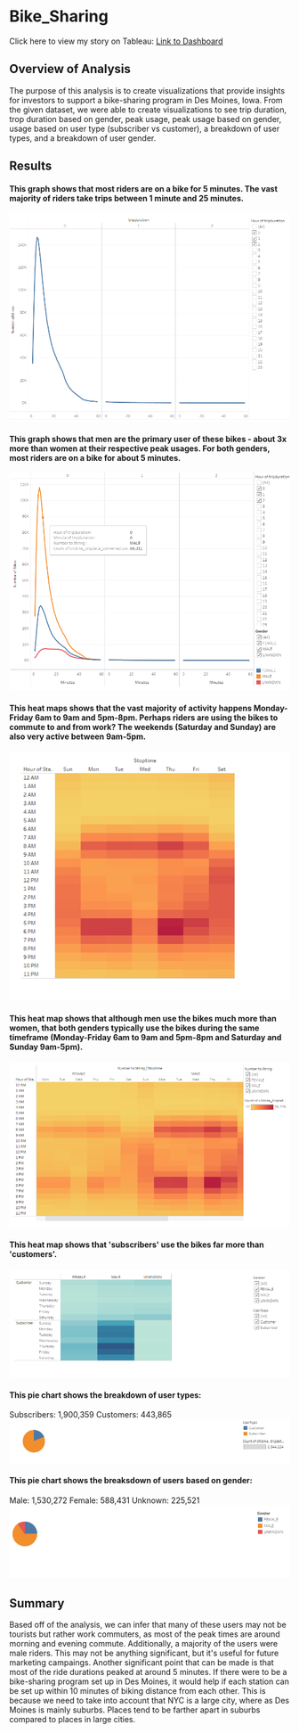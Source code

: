 # Bike_Sharing
Click here to view my story on Tableau: [Link to Dashboard](https://public.tableau.com/app/profile/dj.geroux/viz/NYCCitibikeChallenge_16560030145510/NYCCitibikeStory?publish=yes)

## Overview of Analysis
The purpose of this analysis is to create visualizations that provide insights for investors to support a bike-sharing program in Des Moines, Iowa. From the given dataset, we were able to create visualizations to see trip duration, trop duration based on gender, peak usage, peak usage based on gender, usage based on user type (subscriber vs customer), a breakdown of user types, and a breakdown of user gender.

## Results
#### This graph shows that most riders are on a bike for 5 minutes. The vast majority of riders take trips between 1 minute and 25 minutes. 
![checkout_times](https://github.com/dgeroux/Bike_Sharing/blob/main/Resources/checkout_times.png)

#### This graph shows that men are the primary user of these bikes - about 3x more than women at their respective peak usages. For both genders, most riders are on a bike for about 5 minutes. 
![checkout_times_gender](https://github.com/dgeroux/Bike_Sharing/blob/main/Resources/checkout_times_gender.png)

#### This heat maps shows that the vast majority of activity happens Monday-Friday 6am to 9am and 5pm-8pm. Perhaps riders are using the bikes to commute to and from work? The weekends (Saturday and Sunday) are also very active between 9am-5pm.
![peak_times](https://github.com/dgeroux/Bike_Sharing/blob/main/Resources/peak_times.png)

#### This heat map shows that although men use the bikes much more than women, that both genders typically use the bikes during the same timeframe (Monday-Friday 6am to 9am and 5pm-8pm and Saturday and Sunday 9am-5pm). 
![peak_times_gender](https://github.com/dgeroux/Bike_Sharing/blob/main/Resources/peak_times_gender.png)

#### This heat map shows that 'subscribers' use the bikes far more than 'customers'.
![user_type](https://github.com/dgeroux/Bike_Sharing/blob/main/Resources/user_type.png)

#### This pie chart shows the breakdown of user types:

Subscribers: 1,900,359
Customers: 443,865
![user_type_breakdown](https://github.com/dgeroux/Bike_Sharing/blob/main/Resources/user_type_breakdown.png)

#### This pie chart shows the breaksdown of users based on gender:

Male: 1,530,272
Female: 588,431
Unknown: 225,521
![gender_breakdown](https://github.com/dgeroux/Bike_Sharing/blob/main/Resources/gender_breakdown.png)

## Summary
Based off of the analysis, we can infer that many of these users may not be tourists but rather work commuters, as most of the peak times are around morning and evening commute. Additionally, a majority of the users were male riders. This may not be anything significant, but it's useful for future marketing campaings. Another significant point that can be made is that most of the ride durations peaked at around 5 minutes. If there were to be a bike-sharing program set up in Des Moines, it would help if each station can be set up within 10 minutes of biking distance from each other. This is because we need to take into account that NYC is a large city, where as Des Moines is mainly suburbs. Places tend to be farther apart in suburbs compared to places in large cities. 

